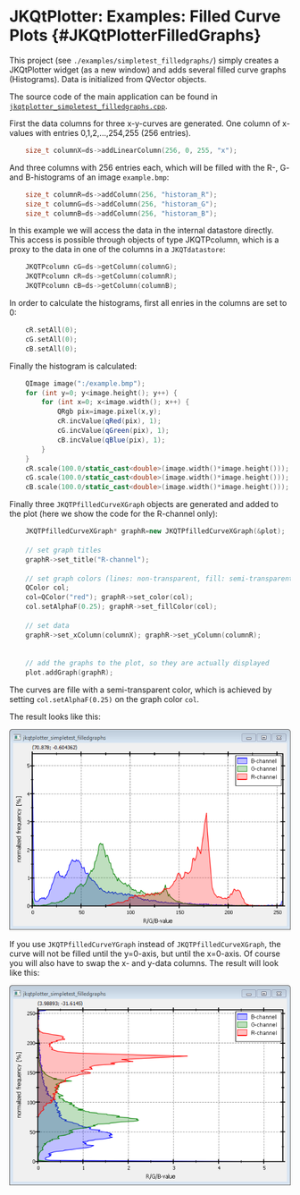 # JKQtPlotter: Examples: Filled Curve Plots {#JKQtPlotterFilledGraphs}
This project (see `./examples/simpletest_filledgraphs/`) simply creates a JKQtPlotter widget (as a new window) and adds several filled curve graphs (Histograms). Data is initialized from QVector<int> objects.

The source code of the main application can be found in  [`jkqtplotter_simpletest_filledgraphs.cpp`](../simpletest_filledgraphs/jkqtplotter_simpletest_filledgraphs.cpp). 

First the data columns for three x-y-curves are generated. One column of x-values with entries 0,1,2,...,254,255 (256 entries). 
```c++
    size_t columnX=ds->addLinearColumn(256, 0, 255, "x");
```

And three columns with 256 entries each, which will be filled with the R-, G- and B-histograms of an image `example.bmp`:
```c++
    size_t columnR=ds->addColumn(256, "historam_R");
    size_t columnG=ds->addColumn(256, "historam_G");
    size_t columnB=ds->addColumn(256, "historam_B");
```
	
In this example we will access the data in the internal datastore directly. This access is possible through objects of type JKQTPcolumn, which is a proxy to the data in one of the columns in a `JKQTdatastore`:

```c++
    JKQTPcolumn cG=ds->getColumn(columnG);
    JKQTPcolumn cR=ds->getColumn(columnR);
    JKQTPcolumn cB=ds->getColumn(columnB);
```

In order to calculate the histograms, first all enries in the columns are set to 0:

```c++
    cR.setAll(0);
    cG.setAll(0);
    cB.setAll(0);
```

Finally the histogram is calculated:

```c++
    QImage image(":/example.bmp");
    for (int y=0; y<image.height(); y++) {
        for (int x=0; x<image.width(); x++) {
            QRgb pix=image.pixel(x,y);
            cR.incValue(qRed(pix), 1);
            cG.incValue(qGreen(pix), 1);
            cB.incValue(qBlue(pix), 1);
        }
    }
    cR.scale(100.0/static_cast<double>(image.width()*image.height()));
    cG.scale(100.0/static_cast<double>(image.width()*image.height()));
    cB.scale(100.0/static_cast<double>(image.width()*image.height()));
```

Finally three `JKQTPfilledCurveXGraph` objects are generated and added to the plot (here we show the code for the R-channel only):

```c++
    JKQTPfilledCurveXGraph* graphR=new JKQTPfilledCurveXGraph(&plot);

    // set graph titles
    graphR->set_title("R-channel");

    // set graph colors (lines: non-transparent, fill: semi-transparent
    QColor col;
    col=QColor("red"); graphR->set_color(col);
    col.setAlphaF(0.25); graphR->set_fillColor(col);

    // set data
    graphR->set_xColumn(columnX); graphR->set_yColumn(columnR);


    // add the graphs to the plot, so they are actually displayed
    plot.addGraph(graphR);
```

The curves are fille with a semi-transparent color, which is achieved by setting `col.setAlphaF(0.25)` on the graph color `col`.

The result looks like this:

![jkqtplotter_simpletest_filledgraphs](../../screenshots/jkqtplotter_simpletest_filledgraphs.png)

If you use `JKQTPfilledCurveYGraph` instead of `JKQTPfilledCurveXGraph`, the curve will not be filled until the y=0-axis, but until the x=0-axis. Of course you will also have to swap the x- and y-data columns. The result will look like this:

![jkqtplotter_simpletest_filledgraphs_yaxis](../../screenshots/jkqtplotter_simpletest_filledgraphs_yaxis.png)




